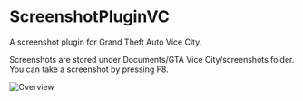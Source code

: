 # ScreenshotPluginVC
A screenshot plugin for Grand Theft Auto Vice City.

Screenshots are stored under Documents/GTA Vice City/screenshots folder. You can take a screenshot by pressing F8.

![Overview](https://www.vanilla-remastered.com/files/logic_png.PNG)
